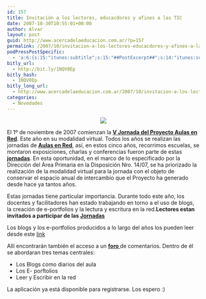 ```yaml
---
id: 157
title: Invitación a los lectores, educacdores y afines a las TIC
date: 2007-10-30T10:55:01+00:00
author: Alvar
layout: post
guid: http://www.acercadelaeducacion.com.ar/?p=157
permalink: /2007/10/invitacion-a-los-lectores-educacdores-y-afines-a-las-tic/
podPressPostSpecific:
  - 'a:6:{s:15:"itunes:subtitle";s:15:"##PostExcerpt##";s:14:"itunes:summary";s:15:"##PostExcerpt##";s:15:"itunes:keywords";s:17:"##WordPressCats##";s:13:"itunes:author";s:10:"##Global##";s:15:"itunes:explicit";s:7:"Default";s:12:"itunes:block";s:7:"Default";}'
bitly_url:
  - http://bit.ly/1NQV0Ep
bitly_hash:
  - 1NQV0Ep
bitly_long_url:
  - http://www.acercadelaeducacion.com.ar/2007/10/invitacion-a-los-lectores-educacdores-y-afines-a-las-tic/
categories:
  - Novedades
---
```


<p align="center"><img src="http://www.buenosaires.edu.ar/areas/educacion/niveles/primaria/programas/aulasenred/images/index_chicos.jpg" /></p>
El 1º de noviembre de 2007 comienzan la <a href="http://www.buenosaires.edu.ar/areas/educacion/niveles/primaria/programas/aulasenred/jornada2007.php?menu_id=19656"><strong>V Jornada del Proyecto Aulas en Red</strong></a>. Este año en su modalidad virtual.
Todos los años se realizan las jornadas de <a href="http://www.buenosaires.edu.ar/areas/educacion/niveles/primaria/programas/aulasenred/?menu_id=19657"><strong>Aulas en Red</strong></a>, así, en estos cinco años, recorrimos escuelas, se montaron exposiciones, charlas y conferencias fueron parte de estas <a href="http://www.buenosaires.edu.ar/areas/educacion/niveles/primaria/programas/aulasenred/proyectos_experiencias.php?menu_id=19656"><strong>jornadas</strong></a>.
En esta oportunidad, en el marco de lo especificado por la Dirección del Área Primaria
en la Disposición Nro. 14/07, se ha priorizado la realización
de la modalidad virtual para la jornada con el objeto de conservar el espacio
anual de intercambio que el Proyecto ha generado desde hace ya tantos años.

Estas jornadas tiene particular importancia. Durante todo este año, los
docentes y facilitadores han estado trabajando en torno a el uso de
blogs, la creación de e-portfolios y la lectura y escritura en la red.<strong>Lectores estan invitados a participar de las <a href="http://www.buenosaires.edu.ar/areas/educacion/niveles/primaria/programas/aulasenred/jornada2007.php?menu_id=19656"><strong>Jornadas</strong></a></strong>

Los blogs y los e-portfolios producidos  a lo largo del años los pueden leer desde este <a href="http://www.buenosaires.edu.ar/areas/educacion/niveles/primaria/programas/aulasenred/jornada2007.php?menu_id=19656">link</a>

Allí encontrarán también el acceso a un <a href="http://www.buenosaires.edu.ar/areas/educacion/niveles/primaria/programas/aulasenred/jornada2007_foro.htm"><strong>foro </strong></a>de comentarios. Dentro de él se abordaran tres temas centrales:
<ul>
	<li>Los Blogs como diarios del aula</li>
	<li>Los E- porftolios</li>
	<li>Leer y Escribir en la red</li>
</ul>
La aplicación ya está disponible para
registrarse. Los espero :)